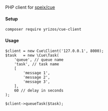 PHP client for [speix/cue](https://github.com/speix/cue)

#### Setup

    composer require yrizos/cue-client

#### Usage 

    $client = new Cue\Client('127.0.0.1', 8000);
    $task   = new \Cue\Task(
        'queue', // queue name
        'task', // task name
        [
            'message 1',
            'message 2',
            'message 3',
        ],
        60 // delay in seconds
    );
    
    $client->queueTask($task);